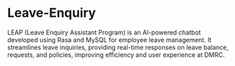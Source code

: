 # Leave-Enquiry
LEAP (Leave Enquiry Assistant Program) is an AI-powered chatbot developed using Rasa and MySQL for employee leave management. It streamlines leave inquiries, providing real-time responses on leave balance, requests, and policies, improving efficiency and user experience at DMRC.
